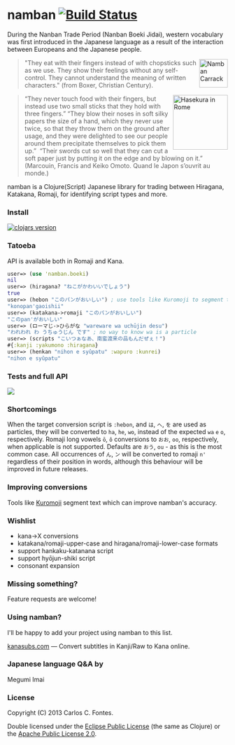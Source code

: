 # namban [![Build Status](https://travis-ci.org/ccfontes/namban.png?branch=master)](https://travis-ci.org/ccfontes/namban)

During the Nanban Trade Period (Nanban Boeki Jidai), western vocabulary was
first introduced in the Japanese language as a result of the interaction
between Europeans and the Japanese people.

<img src="http://upload.wikimedia.org/wikipedia/commons/0/00/NanbanCarrack.jpg"
 alt="Namban Carrack" title="Namban Carrack" align="right" height=65 />

> "They eat with their fingers instead of with chopsticks such as we use. They
show their feelings without any self-control. They cannot understand the meaning
of written characters."
(from Boxer, Christian Century).

<img src="http://upload.wikimedia.org/wikipedia/commons/b/b4/Hasekura_in_Rome.JPG"
 alt="Hasekura in Rome" title="Hasekura in Rome" align="right" height=125 />

> “They never touch food with their fingers, but instead use two small sticks
that they hold with three fingers.” “They blow their noses in soft silky papers
the size of a hand, which they never use twice, so that they throw them on the
ground after usage, and they were delighted to see our people around them
precipitate themselves to pick them up.” 
> “Their swords cut so well that they can cut a soft paper just by putting it on
the edge and by blowing on it.”
> (Marcouin, Francis and Keiko Omoto. Quand le Japon s’ouvrit au monde.)

namban is a Clojure(Script) Japanese library for trading between Hiragana, Katakana, Romaji, for identifying script types and more.

### Install

[![clojars version](https://clojars.org/namban/latest-version.svg?raw=true)](https://clojars.org/namban)

### Tatoeba
API is available both in Romaji and Kana.
```clj
user=> (use 'namban.boeki)
nil
user=> (hiragana? "ねこがかわいいでしょう")
true
user=> (hebon "このパンがおいしい") ; use tools like Kuromoji to segment the text
"konopan'gaoishii"
user=> (katakana->romaji "このパンがおいしい")
"このpan'がおいしい"
user=> (ローマじ->ひらがな "wareware wa uchūjin desu")
"われわれ わ うちゅうじん です" ; no way to know wa is a particle
user=> (scripts "こいつぁなあ、南蛮渡来の品もんだぜぇ！")
#{:kanji :yakumono :hiragana}
user=> (henkan "nihon e syûpatu" :wapuro :kunrei)
"nihon e syûpatu"
```

### Tests and full API

[![](http://bks4.books.google.com/books?id=GB8YAAAAYAAJ&pg=PA1&img=1&zoom=1&sig=ACfU3U3D9xbQ0qUfE9twRVILvEuPm1vskQ)](http://ccfontes.github.io/namban/namban.boeki.html)

### Shortcomings

When the target conversion script is `:hebon`, and `は`, `へ`, `を` are used as
particles, they will be converted to `ha`, `he`, `wo`, instead of the expected `wa` `e` `o`, respectively.
Romaji long vowels `ō`, `ô` conversions to `おお`, `oo`, respectively, when applicable is not supported. Defaults are `おう`, `ou` - as this is the most common case.
All occurrences of `ん`, `ン` will be converted to romaji `n'` regardless of their position in words, although this behaviour will be improved in future releases.

### Improving conversions

Tools like [Kuromoji](http://www.atilika.org) segment text which can improve namban's accuracy.

### Wishlist

- kana->X conversions
- katakana/romaji-upper-case and hiragana/romaji-lower-case formats
- support hankaku-katanana script
- support hyōjun-shiki script
- consonant expansion

### Missing something?

Feature requests are welcome!

### Using namban?

I'll be happy to add your project using namban to this list.

[kanasubs.com](http://www.kanasubs.com) — Convert subtitles in Kanji/Raw to Kana online.

### Japanese language Q&A by

Megumi Imai

### License

Copyright (C) 2013 Carlos C. Fontes.

Double licensed under the [Eclipse Public License](http://www.eclipse.org/legal/epl-v10.html) (the same as Clojure) or
the [Apache Public License 2.0](http://www.apache.org/licenses/LICENSE-2.0.html).
